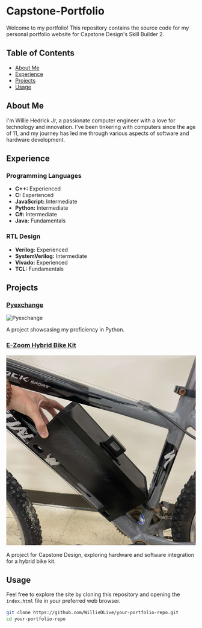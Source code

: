 # Capstone-Portfolio

Welcome to my portfolio! This repository contains the source code for my personal portfolio website for Capstone Design's Skill Builder 2.

## Table of Contents

- [About Me](#about-me)
- [Experience](#experience)
- [Projects](#projects)
- [Usage](#usage)

## About Me

I'm Willie Hedrick Jr, a passionate computer engineer with a love for technology and innovation. I've been tinkering with computers since the age of 11, and my journey has led me through various aspects of software and hardware development.

## Experience

### Programming Languages

- **C++:** Experienced
- **C:** Experienced
- **JavaScript:** Intermediate
- **Python:** Intermediate
- **C#:** Intermediate
- **Java:** Fundamentals

### RTL Design

- **Verilog:** Experienced
- **SystemVerilog:** Intermediate
- **Vivado:** Experienced
- **TCL:** Fundamentals

## Projects

### [Pyexchange](https://github.com/WillieDLive/Pyexchange)

![Pyexchange](images/pyexchangelogo.png)

A project showcasing my proficiency in Python.

### [E-Zoom Hybrid Bike Kit](https://github.com/WillieDLive/capstone-centralelectronics)

![E-Zoom Hybrid Bike Kit](images/ezoompic.jpg)

A project for Capstone Design, exploring hardware and software integration for a hybrid bike kit.

## Usage

Feel free to explore the site by cloning this repository and opening the `index.html` file in your preferred web browser.

```bash
git clone https://github.com/WillieDLive/your-portfolio-repo.git
cd your-portfolio-repo
